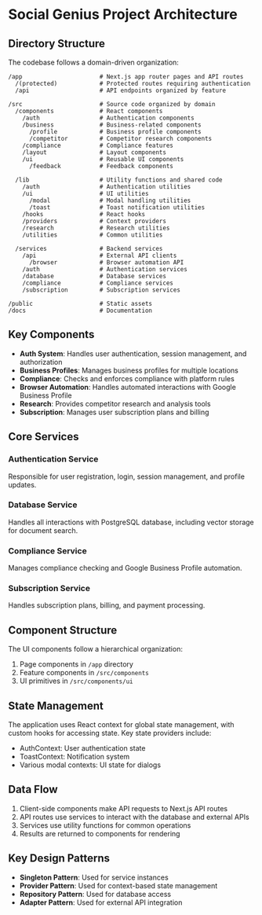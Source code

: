 # Social Genius Project Architecture

## Directory Structure

The codebase follows a domain-driven organization:

```
/app                      # Next.js app router pages and API routes
  /(protected)            # Protected routes requiring authentication
  /api                    # API endpoints organized by feature

/src                      # Source code organized by domain
  /components             # React components
    /auth                 # Authentication components
    /business             # Business-related components
      /profile            # Business profile components
      /competitor         # Competitor research components
    /compliance           # Compliance features
    /layout               # Layout components
    /ui                   # Reusable UI components
      /feedback           # Feedback components
  
  /lib                    # Utility functions and shared code
    /auth                 # Authentication utilities
    /ui                   # UI utilities
      /modal              # Modal handling utilities
      /toast              # Toast notification utilities
    /hooks                # React hooks
    /providers            # Context providers
    /research             # Research utilities
    /utilities            # Common utilities
  
  /services               # Backend services
    /api                  # External API clients
      /browser            # Browser automation API
    /auth                 # Authentication services
    /database             # Database services 
    /compliance           # Compliance services
    /subscription         # Subscription services

/public                   # Static assets
/docs                     # Documentation
```

## Key Components

- **Auth System**: Handles user authentication, session management, and authorization
- **Business Profiles**: Manages business profiles for multiple locations
- **Compliance**: Checks and enforces compliance with platform rules
- **Browser Automation**: Handles automated interactions with Google Business Profile
- **Research**: Provides competitor research and analysis tools
- **Subscription**: Manages user subscription plans and billing

## Core Services

### Authentication Service

Responsible for user registration, login, session management, and profile updates.

### Database Service

Handles all interactions with PostgreSQL database, including vector storage for document search.

### Compliance Service

Manages compliance checking and Google Business Profile automation.

### Subscription Service

Handles subscription plans, billing, and payment processing.

## Component Structure

The UI components follow a hierarchical organization:

1. Page components in `/app` directory
2. Feature components in `/src/components`
3. UI primitives in `/src/components/ui`

## State Management

The application uses React context for global state management, with custom hooks for accessing state. Key state providers include:

- AuthContext: User authentication state
- ToastContext: Notification system 
- Various modal contexts: UI state for dialogs

## Data Flow

1. Client-side components make API requests to Next.js API routes
2. API routes use services to interact with the database and external APIs
3. Services use utility functions for common operations
4. Results are returned to components for rendering

## Key Design Patterns

- **Singleton Pattern**: Used for service instances
- **Provider Pattern**: Used for context-based state management
- **Repository Pattern**: Used for database access
- **Adapter Pattern**: Used for external API integration
